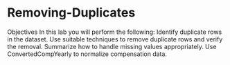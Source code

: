 # Removing-Duplicates
Objectives In this lab you will perform the following:  Identify duplicate rows in the dataset. Use suitable techniques to remove duplicate rows and verify the removal. Summarize how to handle missing values appropriately. Use ConvertedCompYearly to normalize compensation data.
